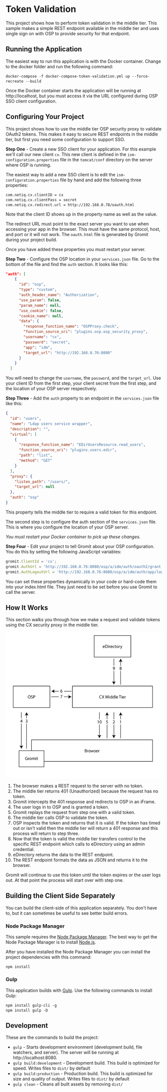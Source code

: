 # Token Validation

This project shows how to perform token validation in the middle tier.  This sample makes a simple REST endpoint available in the middle tier and uses single sign on with OSP to provide security for that endpoint.

## Running the Application

The easiest way to run this application is with the Docker container.  Change to the docker folder and run the following command:

```
docker-compose -f docker-compose-token-validation.yml up --force-recreate --build
```

Once the Docker container starts the application will be running at http://localhost, but you must access it via the URL configured during OSP SSO client configuration.

## Configuring Your Project

This project shows how to use the middle tier OSP security proxy to validate OAuth2 tokens.  This makes it easy to secure REST endpoints in the middle tier, but first you need some configuration to support SSO.

**Step One** -  Create a new SSO client for your application.  For this example we'll call our new client `cx`.  This new client is defined in the `ism-configuration.properties` file in the `tomcat/conf` directory on the server where OSP is running.

The easiest way to add a new SSO client is to edit the `ism-configuration.properties` file by hand and add the following three properties:

```
com.netiq.cx.clientID = cx
com.netiq.cx.clientPass = secret
com.netiq.cx.redirect.url = http://192.168.0.78/oauth.html
```

Note that the client ID shows up in the property name as well as the value.

The redirect URL must point to the exact server you want to use when accessing your app in the browser.  This must have the same protocol, host, and port or it will not work.  The `oauth.html` file is generated by Gromit during your project build.

Once you have added these properties you must restart your server.

**Step Two** - Configure the OSP location in your `services.json` file.  Go to the bottom of the file and find the `auth` section.  It looks like this:

```json
"auth": [
    {
      "id": "osp",
      "type": "custom",
      "auth_header_name": "Authorization",
      "use_param": false,
      "param_name": null,
      "use_cookie": false,
      "cookie_name": null,
      "data": {
        "response_function_name": "OSPProxy.check",
        "function_source_uri": "plugins.osp.osp_security_proxy",
        "username": "cx",
        "password": "secret",
        "app": "idm",
        "target_url": "http://192.168.0.76:8080"
      }
    }
  ]
```

You will need to change the `username`, the `password`, and the `target_url`.  Use your client ID from the first step, your client secret from the first step, and the location of your OSP server respectively.

**Step Three** - Add the `auth` property to an endpoint in the `services.json` file like this:

```json
{
  "id": "users",
  "name": "Ldap users service wrapper",
  "description": "",
  "virtual": [
    {
      "response_function_name": "EDirUsersResource.read_users",
      "function_source_uri": "plugins.users.edir",
      "path": "list",
      "method": "GET"
    }
  ],
  "proxy": {
    "listen_path": "/users/",
    "target_url": null
  },
  "auth": "osp"
}
```

This property tells the middle tier to require a valid token for this endpoint.

The second step is to configure the auth section of the `services.json` file.  This is where you configure the location of your OSP server.

*You must restart your Docker container to pick up these changes.*

**Step Four** - Edit your project to tell Gromit about your OSP configuration.  You do this by setting the following JavaScript variables:

```javascript
gromit.ClientId = 'cx';
gromit.AuthUrl = 'http://192.168.0.76:8080/osp/a/idm/auth/oauth2/grant';
gromit.AuthLogoutUrl = 'http://192.168.0.76:8080/osp/a/idm/auth/app/logout';
```

You can set these properties dynamically in your code or hard-code them into your index.html file.  They just need to be set before you use Gromit to call the server.

## How It Works

This section walks you through how we make a request and validate tokens using the CX security proxy in the middle tier.

![CX OSP Integration Diagram](../doc/images/cx_osp.png)

1. The browser makes a REST request to the server with no token.
1. The middle tier returns 401 (Unauthorized) because the request has no token.
1. Gromit intercepts the 401 response and redirects to OSP in an iFrame.
1. The user logs in to OSP and is granted a token.
1. Gromit replays the request from step one with a valid token.
1. The middle tier calls OSP to validate the token.
1. OSP inspects the token and returns that it is valid.  If the token has timed out or isn't valid then the middle tier will return a 401 response and this process will return to step three.
1. Now that the token is valid the middle tier transfers control to the specific REST endpoint which calls to eDirectory using an admin credential.
1. eDirectory returns the data to the REST endpoint.
1. The REST endpoint formats the data as JSON and returns it to the browser.

Gromit will continue to use this token until the token expires or the user logs out.  At that point the process will start over with step one.

## Building the Client Side Separately
You can build the client-side of this application separately.  You don't have to, but it can sometimes be useful to see better build errors.

### Node Package Manager
This sample requires the [Node Package Manager](https://www.npmjs.com).  The best way to get the Node Package Manager is to install [Node.js](https://nodejs.org/en).  

After you have installed the Node Package Manager you can install the project dependencies with this command:

```
npm install
```

### Gulp
This application builds with [Gulp](http://gulpjs.com).  Use the following commands to install Gulp:

```
npm install gulp-cli -g
npm install gulp -D
```

## Development

These are the commands to build the project:

* `gulp` - Starts development environment (development build, file watchers, and server).  The server will be running at http://localhost:8080.
* `gulp build:development` - Development build. This build is optimized for speed. Writes files to `dist/` by 
default
* `gulp build:production` - Production build. This build is optimized for size and quality of output. Writes 
files to `dist/` by default
* `gulp clean` - Cleans all built assets by removing `dist/`